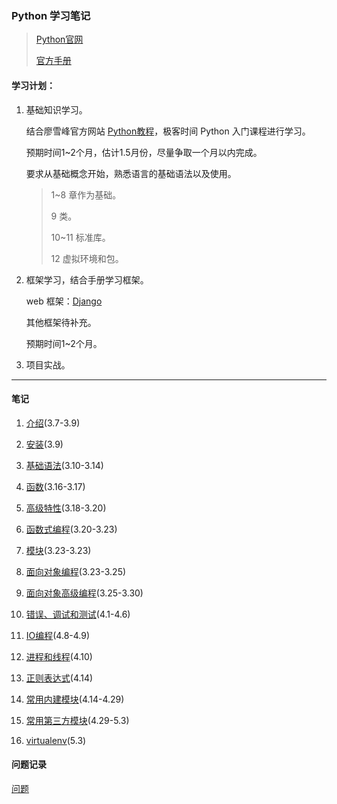 ### Python 学习笔记

>[Python官网](https://www.python.org/)
>
>[官方手册](https://docs.python.org/zh-cn/3/)

#### 学习计划：

1. 基础知识学习。

    结合廖雪峰官方网站 [Python教程](https://www.liaoxuefeng.com/wiki/1016959663602400)，极客时间 Python 入门课程进行学习。

    预期时间1~2个月，估计1.5月份，尽量争取一个月以内完成。

    要求从基础概念开始，熟悉语言的基础语法以及使用。

    >1~8 章作为基础。
    >
    >9 类。
    >
    >10~11 标准库。
    >
    >12 虚拟环境和包。

2. 框架学习，结合手册学习框架。

    web 框架：[Django](https://www.djangoproject.com/)

    其他框架待补充。

    预期时间1~2个月。

3. 项目实战。

----------

#### 笔记

1. [介绍](./Tutorial/01.introduction.md)(3.7-3.9)

2. [安装](./Tutorial/02.install.md)(3.9)

3. [基础语法](./Tutorial/03.basic.md)(3.10-3.14)

4. [函数](./Tutorial/04.function.md)(3.16-3.17)

5. [高级特性](./Tutorial/05.advanceFeatures.md)(3.18-3.20)

6. [函数式编程](./Tutorial/06.functionalProgramming.md)(3.20-3.23)

7. [模块](./Tutorial/07.module.md)(3.23-3.23)

8. [面向对象编程](./Tutorial/08.OOP.md)(3.23-3.25)

9. [面向对象高级编程](./Tutorial/09.advancedOOP.md)(3.25-3.30)

10. [错误、调试和测试](./Tutorial/10.error_debug_test.md)(4.1-4.6)

11. [IO编程](./Tutorial/11.io.md)(4.8-4.9)

12. [进程和线程](./Tutorial/12.process_and_thread.md)(4.10)

13. [正则表达式](./Tutorial/13.regex.md)(4.14)

14. [常用内建模块](./Tutorial/14.build_in_modules.md)(4.14-4.29)

15. [常用第三方模块](./Tutorial/15.third-party_modules.md)(4.29-5.3)

16. [virtualenv](../learn-python/Tutorial/16.virtualenv.md)(5.3)

#### 问题记录

[问题](./Tutorial/questions.md)
